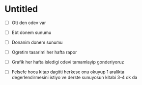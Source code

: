 # Untitled

* [ ] Ott den odev var 
* [ ] Ebt donem sunumu 
* [ ] Donanim donem sunumu 
* [ ] Ogretim tasarimi her hafta rapor 
* [ ] Grafik her hafta isledigi odevi tamamlayip gonderiyoruz 
* [ ] Felsefe hoca kitap dagitti herkese onu okuyup 1 aralikta degerlendirmesini istiyo ve derste sunuyosun kitabi 3-4 dk da

